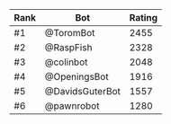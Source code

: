 Rank|Bot|Rating
---|---|---
#1|@ToromBot|2455
#2|@RaspFish|2328
#3|@colinbot|2048
#4|@OpeningsBot|1916
#5|@DavidsGuterBot|1557
#6|@pawnrobot|1280

